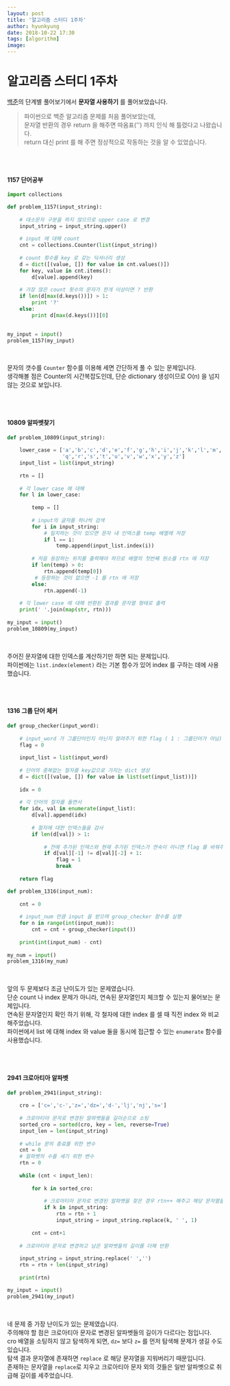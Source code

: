 ```yaml
---
layout: post
title: '알고리즘 스터디 1주차'
author: hyunkyung
date: 2018-10-22 17:30
tags: [algorithm]
image: 
---
```


# 알고리즘 스터디 1주차

 [백준](https://www.acmicpc.net)의 단계별 풀어보기에서 **문자열 사용하기** 를 풀어보았습니다.



> 파이썬으로 백준 알고리즘 문제를 처음 풀어보았는데,
> <br>문자열 반환의 경우 return 을 해주면 따옴표('') 까지 인식 해 틀렸다고 나왔습니다.
> <br>return 대신 print 를 해 주면 정상적으로 작동하는 것을 알 수 있었습니다.


<br><br>

####  1157 단어공부

```python
import collections

def problem_1157(input_string):
    
    # 대소문자 구분을 하지 않으므로 upper case 로 변경
    input_string = input_string.upper()
    
    # input 에 대해 count
    cnt = collections.Counter(list(input_string))
    
    # count 횟수를 key 로 갖는 딕셔너리 생성
    d = dict([(value, []) for value in cnt.values()])
    for key, value in cnt.items():
        d[value].append(key)
    
    # 가장 많은 count 횟수의 문자가 한개 이상이면 ? 반환
    if len(d[max(d.keys())]) > 1:
        print '?'
    else:
        print d[max(d.keys())][0]
 

my_input = input()
problem_1157(my_input)
```

<br>

문자의 갯수를 ``Counter`` 함수를 이용해 세면 간단하게 풀 수 있는 문제입니다.
<br>생각해볼 점은 Counter의 시간복잡도인데, 단순 dictionary 생성이므로 O(n) 을 넘지 않는 것으로 보입니다.

<br><br>

#### 10809 알파벳찾기

```python
def problem_10809(input_string):
    
    lower_case = ['a','b','c','d','e','f','g','h','i','j','k','l','m','n','o','p',
                  'q','r','s','t','u','v','w','x','y','z']
    input_list = list(input_string)
    
    rtn = []
    
    # 각 lower case 에 대해
    for l in lower_case:
        
        temp = []
        
        # input의 글자를 하나씩 검색
        for i in input_string:
            # 일치하는 것이 있으면 문자 내 인덱스를 temp 배열에 저장
            if l == i:
                temp.append(input_list.index(i))
        
        # 처음 등장하는 위치를 출력해야 하므로 배열의 첫번째 원소를 rtn 에 저장
        if len(temp) > 0:
            rtn.append(temp[0])
         # 등장하는 것이 없으면 -1 를 rtn 에 저장
        else:
            rtn.append(-1)
    
    # 각 lower case 에 대해 반환된 결과를 문자열 형태로 출력
    print(' '.join(map(str, rtn)))
    
my_input = input()
problem_10809(my_input)
```

<br>

주어진 문자열에 대한 인덱스를 계산하기만 하면 되는 문제입니다.
<br>파이썬에는 ``list.index(element)`` 라는 기본 함수가 있어 index 를 구하는 데에 사용했습니다.

<br><br>

#### 1316 그룹 단어 체커

```python
def group_checker(input_word):
    
    # input_word 가 그룹단어인지 아닌지 알려주기 위한 flag ( 1 : 그룹단어가 아님)
    flag = 0
    
    input_list = list(input_word)
    
    # 단어의 중복없는 철자를 key값으로 가지는 dict 생성
    d = dict([(value, []) for value in list(set(input_list))])
    
    idx = 0
    
    # 각 단어의 철자를 돌면서 
    for idx, val in enumerate(input_list):
        d[val].append(idx)
        
        # 철자에 대한 인덱스들을 검사
        if len(d[val]) > 1:
            
            # 전에 추가된 인덱스와 현재 추가된 인덱스가 연속이 아니면 flag 를 바꿔주고 break
            if d[val][-1] != d[val][-2] + 1:
                flag = 1
                break
    
    return flag

def problem_1316(input_num):
    
    cnt = 0
    
    # input_num 만큼 input 을 받으며 group_checker 함수를 실행
    for n in range(int(input_num)):
        cnt = cnt + group_checker(input())
    
    print(int(input_num) - cnt)
    
my_num = input()
problem_1316(my_num)
```

<br>

앞의 두 문제보다 조금 난이도가 있는 문제였습니다.
<br>단순 count 나 index 문제가 아니라, 연속된 문자열인지 체크할 수 있는지 물어보는 문제입니다.
<br>연속된 문자열인지 확인 하기 위해, 각 철자에 대한 index 를 셀 때 직전 index 와 비교해주었습니다.
<br>파이썬에서 list 에 대해 index 와 value 둘을 동시에 접근할 수 있는 ``enumerate`` 함수를 사용했습니다.

<br><br>

#### 2941 크로아티아 알파벳

```python
def problem_2941(input_string):
    
    cro = ['c=','c-','z=','dz=','d-','lj','nj','s=']
    
    # 크로아티아 문자로 변경된 알파벳들을 길이순으로 소팅
    sorted_cro = sorted(cro, key = len, reverse=True)
   	input_len = len(input_string)
    
    # while 문의 종료를 위한 변수
    cnt = 0
    # 알파벳의 수를 세기 위한 변수
    rtn = 0
    
    while (cnt < input_len):
        
        for k in sorted_cro:
            
            # 크로아티아 문자로 변경된 알파벳을 찾은 경우 rtn++ 해주고 해당 문자열을 공백으로 변환
            if k in input_string:
                rtn = rtn + 1
                input_string = input_string.replace(k, ' ', 1)
                
        cnt = cnt+1
    
    # 크로아티아 문자로 변경하고 남은 알파벳들의 길이를 더해 반환
    
    input_string = input_string.replace(' ','')
    rtn = rtn + len(input_string)
    
    print(rtn)

my_input = input()
problem_2941(my_input)
```

<br>

네 문제 중 가장 난이도가 있는 문제였습니다.
<br>주의해야 할 점은 크로아티아 문자로 변경된 알파벳들의 길이가 다르다는 점입니다.
<br>cro 배열을 소팅하지 않고 탐색하게 되면, ``dz=`` 보다 ``z=`` 를 먼저 탐색해 문제가 생길 수도 있습니다.
<br>탐색 결과 문자열에 존재하면 ``replace`` 로 해당 문자열을 지워버리기 때문입니다.
<br>존재하는 문자열을 ``replace``로 지우고 크로아티아 문자 외의 것들은 일반 알파벳으로 취급해 길이를 세주었습니다. 